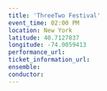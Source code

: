 ```yaml
---
title: 'ThreeTwo Festival'
event_time: 02:00 PM
location: New York
latitude: 40.7127837
longitude: -74.0059413
performance_url:
ticket_information_url:
ensemble:
conductor:
---
```

